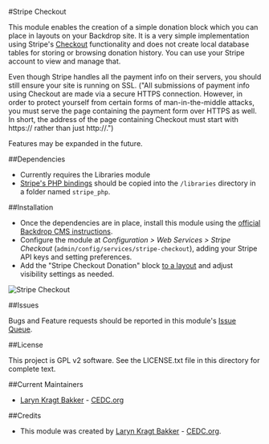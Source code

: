 #Stripe Checkout

This module enables the creation of a simple donation block
which you can place in layouts on your Backdrop site. It is a very simple
implementation using Stripe's [Checkout](https://stripe.com/docs/checkout) 
functionality and does not create local database tables for storing or 
browsing donation history. You can use your Stripe account to view and 
manage that. 

Even though Stripe handles all the payment info on their servers, you 
should still ensure your site is running on SSL. ("All submissions of payment 
info using Checkout are made via a secure HTTPS connection. However, in order 
to protect yourself from certain forms of man-in-the-middle attacks, you must 
serve the page containing the payment form over HTTPS as well. In short, the 
address of the page containing Checkout must start with https:// rather than 
just http://.")

Features may be expanded in the future.

##Dependencies

- Currently requires the Libraries module
- [Stripe's PHP bindings](https://github.com/stripe/stripe-php) should be 
  copied into the `/libraries` directory in a folder named `stripe_php`.

##Installation

- Once the dependencies are in place, install this module using the [official 
  Backdrop CMS instructions](https://backdropcms.org/guide/modules).
- Configure the module at *Configuration > Web Services > Stripe Checkout*
  (`admin/config/services/stripe-checkout`), adding your Stripe API keys and 
  setting preferences.
- Add the "Stripe Checkout Donation" block 
  [to a layout](https://backdropcms.org/guide/layouts) and adjust visibility 
  settings as needed.

![Stripe Checkout](https://github.com/backdrop-contrib/stripe_checkout/blob/1.x-1.x/images/stripe_checkout-screenshot.jpg "Stripe Checkout screenshot")

##Issues

Bugs and Feature requests should be reported in this module's 
[Issue Queue](https://github.com/backdrop-contrib/stripe_checkout/issues).

##License

This project is GPL v2 software. See the LICENSE.txt file in this directory for
complete text.

##Current Maintainers

- [Laryn Kragt Bakker](https://github.com/laryn) - [CEDC.org](https://cedc.org)

##Credits

- This module was created by [Laryn Kragt Bakker](https://github.com/laryn) - 
[CEDC.org](https://cedc.org).